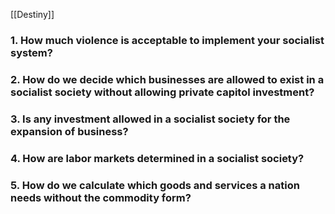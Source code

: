 [[Destiny]]

### 1.  How much violence is acceptable to implement your socialist system?

### 2.  How do we decide which businesses are allowed to exist in a socialist society without allowing private capitol investment?

### 3.  Is any investment allowed in a socialist society for the expansion of business?

### 4.  How are labor markets determined in a socialist society?

### 5.  How do we calculate which goods and services a nation needs without the commodity form?



